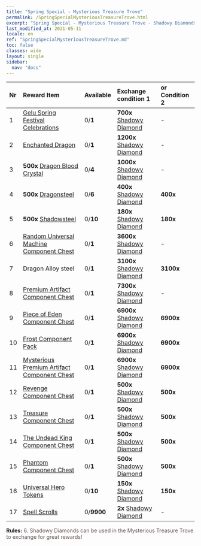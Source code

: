 ```yaml
---
title: "Spring Special - Mysterious Treasure Trove"
permalink: /SpringSpecialMysteriousTreasureTrove.html
excerpt: "Spring Special - Mysterious Treasure Trove - Shadowy Diamonds can be used in the Mysterious Treasure Trove to exchange for great rewards!."
last_modified_at: 2021-05-11
locale: en
ref: "SpringSpecialMysteriousTreasureTrove.md"
toc: false
classes: wide
layout: single
sidebar:
  nav: "docs"
---
```


  | Nr | Reward Item  |   Available  | Exchange condition 1 | or Condition 2 | 
  |:---|:-------------|:-------------|:---------------------|:---------------| 
  | 1 | [Gelu Spring Festival Celebrations](/Items/con_1039/) | 0/**1** |  **700x** [Shadowy Diamond](/Items/con_554/) | - | 
  | 2 | [Enchanted Dragon](/Items/con_1073/) | 0/**1** |  **1200x** [Shadowy Diamond](/Items/con_554/) | - | 
  | 3 |  **500x** [Dragon Blood Crystal](/Items/con_879/) | 0/**4** |  **1000x** [Shadowy Diamond](/Items/con_554/) | - | 
  | 4 |  **500x** [Dragonsteel](/Items/con_880/) | 0/**6** |  **400x** [Shadowy Diamond](/Items/con_554/) |  **400x**  <i class="fas fa-gem"/> | 
  | 5 |  **500x** [Shadowsteel](/Items/con_881/) | 0/**10** |  **180x** [Shadowy Diamond](/Items/con_554/) |  **180x**  <i class="fas fa-gem"/> | 
  | 6 | [Random Universal Machine Component Chest](/Items/con_1927/) | 0/**1** |  **3600x** [Shadowy Diamond](/Items/con_554/) | - | 
  | 7 |  Dragon Alloy steel | 0/**1** |  **3100x** [Shadowy Diamond](/Items/con_554/) |  **3100x**  <i class="fas fa-gem"/> | 
  | 8 | [Premium Artifact Component Chest](/Items/con_1874/) | 0/**1** |  **7300x** [Shadowy Diamond](/Items/con_554/) | - | 
  | 9 | [Piece of Eden Component Chest](/Items/con_1864/) | 0/**1** |  **6900x** [Shadowy Diamond](/Items/con_554/) |  **6900x**  <i class="fas fa-gem"/> | 
  | 10 | [Frost Component Pack](/Items/con_1352/) | 0/**1** |  **6900x** [Shadowy Diamond](/Items/con_554/) |  **6900x**  <i class="fas fa-gem"/> | 
  | 11 | [Mysterious Premium Artifact Component Chest](/Items/con_1928/) | 0/**1** |  **6900x** [Shadowy Diamond](/Items/con_554/) |  **6900x**  <i class="fas fa-gem"/> | 
  | 12 | [Revenge Component Chest](/Items/con_1386/) | 0/**1** |  **500x** [Shadowy Diamond](/Items/con_554/) |  **500x**  <i class="fas fa-gem"/> | 
  | 13 | [Treasure Component Chest](/Items/con_1383/) | 0/**1** |  **500x** [Shadowy Diamond](/Items/con_554/) |  **500x**  <i class="fas fa-gem"/> | 
  | 14 | [The Undead King Component Chest](/Items/con_1340/) | 0/**1** |  **500x** [Shadowy Diamond](/Items/con_554/) |  **500x**  <i class="fas fa-gem"/> | 
  | 15 | [Phantom Component Chest](/Items/con_1339/) | 0/**1** |  **500x** [Shadowy Diamond](/Items/con_554/) |  **500x**  <i class="fas fa-gem"/> | 
  | 16 | [Universal Hero Tokens](/Items/her_358/) | 0/**10** |  **150x** [Shadowy Diamond](/Items/con_554/) |  **150x**  <i class="fas fa-gem"/> | 
  | 17 | [Spell Scrolls](/Items/con_694/) | 0/**9900** |  **2x** [Shadowy Diamond](/Items/con_554/) | - | 


 **Rules:** <span style="color: #645252">6. Shadowy Diamonds can be used in the Mysterious Treasure Trove to exchange for great rewards! </span><br/>

